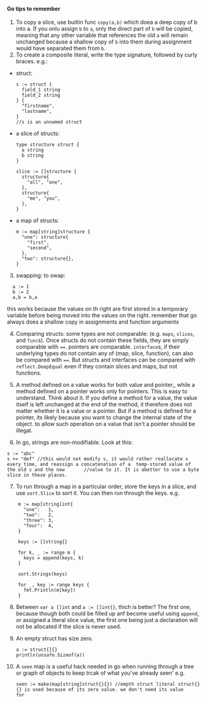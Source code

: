 #### Go tips to remember

1. To copy a slice, use builtin func `copy(a,b)` which doea a deep copy of b into a. If you onlu assign `b` to `a`, only the direct part of `b` will be copied,
meaning that any other variable that references the old `a` will remain unchanged because a shallow copy of `b` into them during assignment would have separated them from 
`b`. 
2. To create a composite literal, write the type signature, followed by curly braces.
  e.g.:
  - struct: 
      ```
      s := struct {
        field_1 string
        field_2 string
      } {
        "firstname",
        "lastname",
      }
      //s is an unnamed struct
      ```
   - a slice of structs:
      ```
      type structure struct {
        a string
        b string
      }
      
      slice := []structure {
        structure{
          "all", "one",
        }, 
        structure{
          "me", "you",
        },
      }
      ```

   - a map of structs:
        ```
        m := map[string]structure {
          "one": structure{
            "first",
            "second",
          },
          "two": structure{},
        }
        ```
3. swapping: to swap:
```
  a := 1
  b := 2
  a,b = b,a
```  
  this works because the values on th right are first stored in a temporary variable before being moved into the values on the right.
  remember that go always does a shallow copy in assignments and function arguments

4. Comparing structs: some types are not comparable: (e.g. `maps`, `slices`, and `func`s). Once structs do not contain these fields, they are simply comparable with `==`. pointers are comparable. `interface`s, if their underlying types do not contain any of (map, slice, function), can also be compared with `==`.
But structs and interfaces can be compared with `reflect.DeepEqual` even if they contain slices and maps, but not functions.

5. A method defined on a value works for both value and pointer,, while a method defined on a pointer works only for pointers. This is easy to understand.
Think about it. If you define a method for a value, the value itself is left unchanged at the end of the method, it therefore does not matter whether it is a value or a pointer. But if a method is defined for a pointer, its likely because you want to change the internal state of the object. to allow such operation on a value that isn't a pointer should be illegal. 

6. In go, strings are non-modifiable. Look at this:
  ```
  s := "abc"
  s += "def" //this would not modify s, it would rather reallocate s every time, and reassign a concatenation of a  temp-stored value of the old s and the new       //value to it. It is abetter to use a byte slice in these places.
  ```
7. To run through a map in a particular order, store the keys in a slice, and use `sort.Slice` to sort it. You can then run through the keys.
  e.g.
  ```
      m := map[string]int{
        "one":   1,
        "two":   2,
        "three": 3,
        "four":  4,
      }

      keys := []string{}

      for k, _ := range m {
        keys = append(keys, k)
      }

      sort.Strings(keys)

      for _, key := range keys {
        fmt.Println(m[key])
      }
  ```
  8. Between `var a []int` and `a := []int{}`, thich is better? The first one, because though both could be filled up anf become useful using `append`, or assigned a literal slice value, the first one being just a declaration will not be allocated if the slice is never used.

9. An empty struct has size zero.
    ```
    a := struct{}{}
    println(unsafe.Sizeof(a))
    ```
10. A `seen` map is a useful hack needed in go when running through a tree or graph of objects to keep trcak of what you've already seen'
    e.g.
    ```
    seen := make(map[string]struct{}{}) //empth struct literal struct{}{} is used because of its zero value. we don't need its value
    for 
    ```
